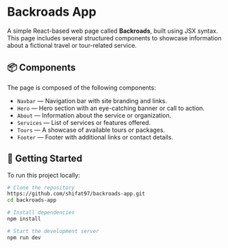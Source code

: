 # Backroads App

A simple React-based web page called **Backroads**, built using JSX syntax. This page includes several structured components to showcase information about a fictional travel or tour-related service.

## 📦 Components

The page is composed of the following components:

- `Navbar` — Navigation bar with site branding and links.
- `Hero` — Hero section with an eye-catching banner or call to action.
- `About` — Information about the service or organization.
- `Services` — List of services or features offered.
- `Tours` — A showcase of available tours or packages.
- `Footer` — Footer with additional links or contact details.

## 🚀 Getting Started

To run this project locally:

```bash
# Clone the repository
https://github.com/shifat97/backroads-app.git
cd backroads-app

# Install dependencies
npm install

# Start the development server
npm run dev
```
